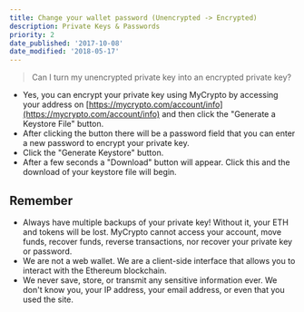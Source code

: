 ```yaml
---
title: Change your wallet password (Unencrypted -> Encrypted)
description: Private Keys & Passwords
priority: 2
date_published: '2017-10-08'
date_modified: '2018-05-17'
---
```


> Can I turn my unencrypted private key into an encrypted private key?

* Yes, you can encrypt your private key using MyCrypto by accessing your address on [https://mycrypto.com/account/info](https://mycrypto.com/account/info) and then click the "Generate a Keystore File" button.
* After clicking the button there will be a password field that you can enter a new password to encrypt your private key.
* Click the "Generate Keystore" button.
* After a few seconds a "Download" button will appear. Click this and the download of your keystore file will begin.

## Remember

* Always have multiple backups of your private key! Without it, your ETH and tokens will be lost. MyCrypto cannot access your account, move funds, recover funds, reverse transactions, nor recover your private key or password.
* We are not a web wallet. We are a client-side interface that allows you to interact with the Ethereum blockchain.
* We never save, store, or transmit any sensitive information ever. We don't know you, your IP address, your email address, or even that you used the site.
